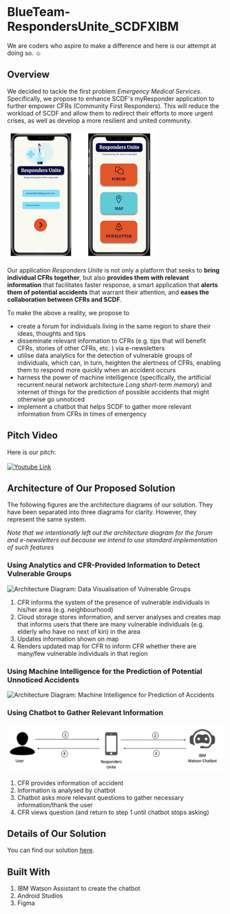 # BlueTeam-RespondersUnite_SCDFXIBM
We are coders who aspire to make a difference and here is our attempt at doing so. ☺️

## Overview

We decided to tackle the first problem *Emergency Medical Services*. Specifically, we propose to enhance SCDF's myResponder application to further empower CFRs (Community First Responders). This will reduce the workload of SCDF and allow them to redirect their efforts to more urgent crises, as well as develop a more resilient and united community. 

![Responders Unite App](mockups/main.png)

Our application *Responders Unite* is not only a platform that seeks to **bring individual CFRs together**, but also **provides them with relevant information** that facilitates faster response, a smart application that **alerts them of potential accidents** that warrant their attention, and **eases the collaboration between CFRs and SCDF**.

To make the above a reality, we propose to
* create a forum for individuals living in the same region to share their ideas, thoughts and tips
* disseminate relevant information to CFRs (e.g. tips that will benefit CFRs, stories of other CFRs, etc. ) via e-newsletters
* utilise data analytics for the detection of vulnerable groups of individuals, which can, in turn, heighten the alertness of CFRs, enabling them to respond more quickly when an accident occurs
* harness the power of machine intelligence (specifically, the artificial recurrent neural network architecture *Long short-term memory*) and internet of things for the prediction of possible accidents that might otherwise go unnoticed
* implement a chatbot that helps SCDF to gather more relevant information from CFRs in times of emergency

## Pitch Video

Here is our pitch: 
</br>
</br>
[![Youtube Link](http://img.youtube.com/vi/PRn1Kb0Z-tY/0.jpg)](http://www.youtube.com/watch?v=PRn1Kb0Z-tY "Blue Team: Responders Unite_SCDFXIBM")

## Architecture of Our Proposed Solution

The following figures are the architecture diagrams of our solution. They have been separated into three diagrams for clarity. However, they represent the same system. 

*Note that we intentionally left out the architecture diagram for the forum and e-newsletters out because we intend to use standard implementation of such features*

### Using Analytics and CFR-Provided Information to Detect Vulnerable Groups

![Architecture Diagram: Data Visualisation of Vulnerable Groups](architecture_diagrams/map_visualisation.png)

1. CFR informs the system of the presence of vulnerable individuals in his/her area (e.g. neighbourhood)
2. Cloud storage stores information, and server analyses and creates map that informs users that there are many vulnerable individuals (e.g. elderly who have no next of kin) in the area
3. Updates information shown on map
4. Renders updated map for CFR to inform CFR whether there are many/few vulnerable individuals in that region


### Using Machine Intelligence for the Prediction of Potential Unnoticed Accidents

![Architecture Diagram: Machine Intelligence for Prediction of Accidents](architecture_diagrams/prediction_system.png)

### Using Chatbot to Gather Relevant Information

![Architecture Diagram: Chatbot](architecture_diagrams/chatbot.png)

1. CFR provides information of accident
2. Information is analysed by chatbot
3. Chatbot asks more relevant questions to gather necessary information/thank the user
4. CFR views question (and return to step 1 until chatbot stops asking)


## Details of Our Solution

You can find our solution [here](DESCRIPTION.md).

## Built With

1. IBM Watson Assistant to create the chatbot
2. Android Studios
3. Figma
